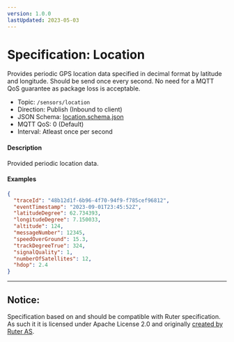 ```yaml
---
version: 1.0.0
lastUpdated: 2023-05-03
---
```


# Specification: Location

Provides periodic GPS location data specified in decimal format by latitude and
longitude. Should be send once every second. No need for a MQTT QoS guarantee as
package loss is acceptable.

- Topic: `/sensors/location`
- Direction: Publish (Inbound to client)
- JSON Schema: [location.schema.json](./location.schema.json)
- MQTT QoS: 0 (Default)
- Interval: Atleast once per second

#### Description

Provided periodic location data.

#### Examples

```json
{
  "traceId": "48b12d1f-6b96-4f70-94f9-f785cef96812",
  "eventTimestamp": "2023-09-01T23:45:52Z",
  "latitudeDegree": 62.734393,
  "longitudeDegree": 7.150033,
  "altitude": 124,
  "messageNumber": 12345,
  "speedOverGround": 15.3,
  "trackDegreeTrue": 324,
  "signalQuality": 1,
  "numberOfSatellites": 12,
  "hdop": 2.4
}
```

---

## Notice:

Specification based on and should be compatible with Ruter specification. As
such it it is licensed under Apache License 2.0 and originally
[created by Ruter AS](https://github.com/RuterNo/adt-doc/tree/3.x/asyncapi/json-schemas/sensors/location).
